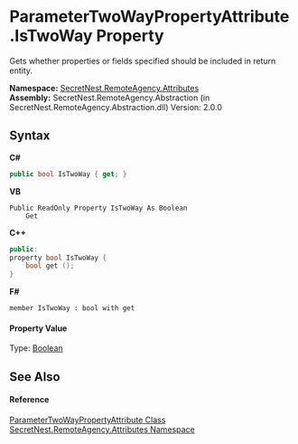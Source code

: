 # ParameterTwoWayPropertyAttribute.IsTwoWay Property 
 

Gets whether properties or fields specified should be included in return entity.

**Namespace:**&nbsp;<a href="N_SecretNest_RemoteAgency_Attributes">SecretNest.RemoteAgency.Attributes</a><br />**Assembly:**&nbsp;SecretNest.RemoteAgency.Abstraction (in SecretNest.RemoteAgency.Abstraction.dll) Version: 2.0.0

## Syntax

**C#**<br />
``` C#
public bool IsTwoWay { get; }
```

**VB**<br />
``` VB
Public ReadOnly Property IsTwoWay As Boolean
	Get
```

**C++**<br />
``` C++
public:
property bool IsTwoWay {
	bool get ();
}
```

**F#**<br />
``` F#
member IsTwoWay : bool with get

```


#### Property Value
Type: <a href="https://docs.microsoft.com/dotnet/api/system.boolean" target="_blank">Boolean</a>

## See Also


#### Reference
<a href="T_SecretNest_RemoteAgency_Attributes_ParameterTwoWayPropertyAttribute">ParameterTwoWayPropertyAttribute Class</a><br /><a href="N_SecretNest_RemoteAgency_Attributes">SecretNest.RemoteAgency.Attributes Namespace</a><br />